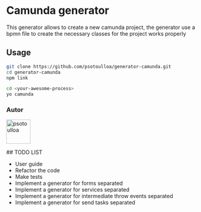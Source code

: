 # Camunda generator
This generator allows to create a new camunda project, the generator use a bpmn file to create the necessary classes for the project works properly 

## Usage

```bash
git clone https://github.com/psotoulloa/generator-camunda.git 
cd generator-camunda 
npm link 

cd <your-awesome-process> 
yo camunda

``` 


### Autor

<a href="http://www.nekst.me/" target="_blank" title="psotoulloa">
  <img src="https://github.com/psotoulloa.png?size=64" width="64" height="64" alt="psotoulloa">
</a>

## TODO LIST 
- User guide
- Refactor the code
- Make tests
- Implement a generator for forms  separated
- Implement a generator for services  separated
- Implement a generator for intermediate throw events  separated
- Implement a generator for send tasks  separated
